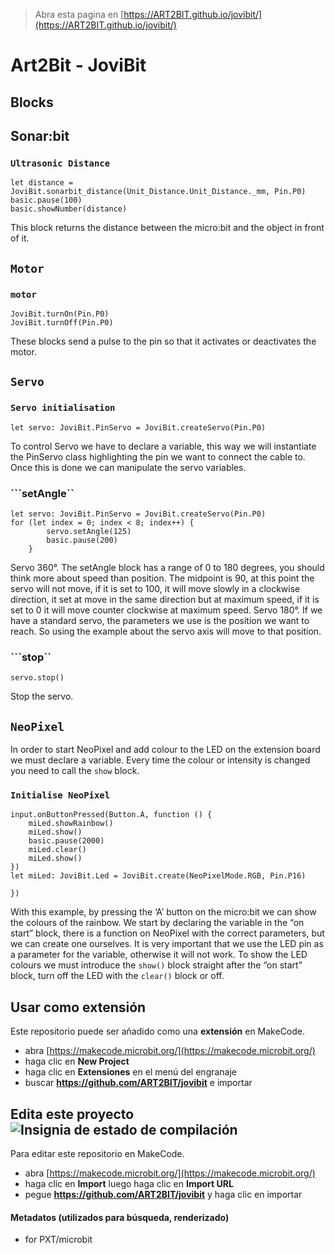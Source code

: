 
> Abra esta pagina en [https://ART2BIT.github.io/jovibit/](https://ART2BIT.github.io/jovibit/)

# Art2Bit - JoviBit

## Blocks

## Sonar:bit

### ``Ultrasonic Distance``

```blocks
let distance = JoviBit.sonarbit_distance(Unit_Distance.Unit_Distance._mm, Pin.P0)
basic.pause(100)
basic.showNumber(distance)
```

This block returns the distance between the micro:bit and the object in front of it. 

## ``Motor``

### ``motor``

```blocks
JoviBit.turnOn(Pin.P0)
JoviBit.turnOff(Pin.P0)

```

These blocks send a pulse to the pin so that it activates or deactivates the motor.

## ``Servo``

### ``Servo initialisation``

```blocks
let servo: JoviBit.PinServo = JoviBit.createServo(Pin.P0)
```

To control Servo we have to declare a variable, this way we will instantiate the PinServo class highlighting the pin we want to connect the cable to. Once this is done we can manipulate the servo variables. 


### ```setAngle``

```blocks
let servo: JoviBit.PinServo = JoviBit.createServo(Pin.P0)
for (let index = 0; index < 8; index++) {
        servo.setAngle(125)
        basic.pause(200)
    }
```

Servo 360°. The setAngle block has a range of 0 to 180 degrees, you should think more about speed than position. The midpoint is 90, at this point the servo will not move, if it is set to 100, it will move slowly in a clockwise direction, it set at move in the same direction but at maximum speed, if it is set to 0 it will move counter clockwise at maximum speed. 
Servo 180°. If we have a standard servo, the parameters we use is the position we want to reach. So using the example about the servo axis will move to that position.  


### ```stop``

```blocks
servo.stop()
```

Stop the servo.



## ``NeoPixel``

In order to start NeoPixel and add colour to the LED on the extension board we must declare a variable. Every time the colour or intensity is changed you need to call the ``show`` block.

### ``Initialise NeoPixel``
```blocks
input.onButtonPressed(Button.A, function () {
    miLed.showRainbow()
    miLed.show()
    basic.pause(2000)
    miLed.clear()
    miLed.show()
})
let miLed: JoviBit.Led = JoviBit.create(NeoPixelMode.RGB, Pin.P16)

})
```
With this example, by pressing the ‘A’ button on the micro:bit we can show the colours of the rainbow. We start by declaring the variable in the “on start” block, there is a function on NeoPixel with the correct parameters, but we can create one ourselves. It is very important that we use the LED pin as a parameter for the variable, otherwise it will not work.  To show the LED colours we must introduce the ``show()`` block straight after the “on start” block, turn off the LED with the ``clear()`` block or off.


## Usar como extensión

Este repositorio puede ser añadido como una **extensión** en MakeCode.

* abra [https://makecode.microbit.org/](https://makecode.microbit.org/)
* haga clic en **New Project**
* haga clic en **Extensiones** en el menú del engranaje
* buscar **https://github.com/ART2BIT/jovibit** e importar

## Edita este proyecto ![Insignia de estado de compilación](https://github.com/ART2BIT/jovibit/workflows/MakeCode/badge.svg)

Para editar este repositorio en MakeCode.

* abra [https://makecode.microbit.org/](https://makecode.microbit.org/)
* haga clic en **Import** luego haga clic en **Import URL**
* pegue **https://github.com/ART2BIT/jovibit** y haga clic en importar

#### Metadatos (utilizados para búsqueda, renderizado)

* for PXT/microbit
<script src="https://makecode.com/gh-pages-embed.js"></script><script>makeCodeRender("{{ site.makecode.home_url }}", "{{ site.github.owner_name }}/{{ site.github.repository_name }}");</script>

